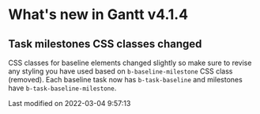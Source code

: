 # What's new in Gantt v4.1.4

## Task milestones CSS classes changed

CSS classes for baseline elements changed slightly so make sure to revise any styling you have used based on
`b-baseline-milestone` CSS class (removed). Each baseline task now has `b-task-baseline` and milestones have
`b-task-baseline-milestone`.


<p class="last-modified">Last modified on 2022-03-04 9:57:13</p>